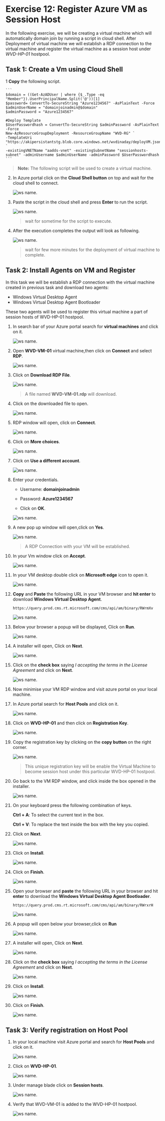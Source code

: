 # Exercise 12: Register Azure VM as Session Host

In the following exercise, we will be creating a virtual machine which will automatically domain join by running a script in cloud shell.
After Deployment of virtual machine we will establish a RDP connection to the virtual machine and register the virtual machine as a session host under *WVD-HP-01* hostpool.


## Task 1: Create a Vm using Cloud Shell

1 **Copy** the following script.

    ```
    $domain = ((Get-AzADUser | where {$_.Type -eq "Member"}).UserPrincipalName.Split('@'))[1]
    $password= ConvertTo-SecureString "Azure1234567" -AsPlainText -Force
    $adminUserName = "domainjoinadmin@$domain"
    $adminPassword = "Azure1234567"

    #Deploy Template
    $UserPasswordhash = ConvertTo-SecureString $adminPassword -AsPlainText -Force
    New-AzResourceGroupDeployment -ResourceGroupName "WVD-RG" `
    -TemplateUri "https://akipersistantstg.blob.core.windows.net/wvdinaday/deployVM.json" `
    -existingVNETName "aadds-vnet" -existingSubnetName "sessionhosts-subnet" -adminUsername $adminUserName -adminPassword $UserPasswordhash
    ``` 
       
 > **Note:** The following script will be used to create a virtual machine.


2. In Azure portal click on the **Cloud Shell button** on top and wait for the cloud shell to connect.

   ![ws name.](media/189.png)


3. Paste the script in the cloud shell and press **Enter** to run the script.

   ![ws name.](media/wvd54.png)
   
   > wait for sometime for the script to execute.
   
4. After the execution completes the output will look as following.

   ![ws name.](media/wvd55.png)

   > wait for few more minutes for the deployment of virtual machine to complete.


## Task 2: Install Agents on VM and Register

In this task we will be establish a RDP connection with the virtual machine created in previous task and download two agents:

  - Windows Virtual Desktop Agent
  - Windows Virtual Desktop Agent Bootloader
  
These two agents will be used to register this virtual machine a part of session hosts of WVD-HP-01 hostpool.

1. In search bar of your Azure portal search for **virtual machines** and click on it.

   ![ws name.](media/a67.png)
   
   
   
2. Open **WVD-VM-01** virtual machine,then click on **Connect** and select **RDP**.

   ![ws name.](media/a81.png)
   
  
3. Click on **Download RDP File**.

   ![ws name.](media/a82.png)
   
   > A file named **WVD-VM-01.rdp** will download.
  
4. Click on the downloaded file to open.

   ![ws name.](media/197.png)
   
   
5. RDP window will open, click on **Connect**.

   ![ws name.](media/a89.png)
   
   
6. Click on **More choices**.

   ![ws name.](media/a90.png)
   
   
7. Click on **Use a different account**.

   ![ws name.](media/a91.png)
   
   
8. Enter your credentials.
   
     - Username: **domainjoinadmin**
   
     - Password: **Azure1234567**
   
     - Click on **OK**.
   
   ![ws name.](media/a92.png)

   
11. A new pop up window will open,click on **Yes**.
 
    ![ws name.](media/202.png)
    
    > A RDP Connection with your VM will be established.
    
    
12. In your Vm window click on **Accept**.
 
    ![ws name.](media/203.png)
    
    
    
13. In your VM desktop double click on **Microsoft edge** icon to open it.
 
    ![ws name.](media/204.png)
   
   



14. **Copy** and **Paste** the following URL in your VM browser and **hit enter** to download **Windows Virtual Desktop Agent**.
 
        https://query.prod.cms.rt.microsoft.com/cms/api/am/binary/RWrmXv
 
    ![ws name.](media/205.png)
    
    
    
15. Below your browser a popup will be displayed, Click on **Run**.
 
    ![ws name.](media/206.png)



16. A installer will open, Click on **Next**.

    ![ws name.](media/207.png)
    
    
    
17. Click on the **check box** saying *I accepting the terms in the License Agreement* and click on **Next**.

    ![ws name.](media/208.png)
    
    
    
18. Now minimise your VM RDP window and visit azure portal on your local machine.


19. In Azure portal search for **Host Pools** and click on it.

    ![ws name.](media/a93.png)
    
    
    
20. Click on **WVD-HP-01** and then click on **Registration Key**.
 
    ![ws name.](media/a94.png)
   
21. Copy the registration key by clicking on the **copy button** on the right corner.

    ![ws name.](media/a95.png)
    
    > This unique registration key will be enable the Virtual Machine to become session host under this particular WVD-HP-01 hostpool.
    
23. Go back to the VM RDP window, and click inside the box opened in the installer.

    ![ws name.](media/213.png)
     

24. On your keyboard press the following combination of keys.

    **Ctrl + A**: To select the current text in the box.
    
    **Ctrl + V**: To replace the text inside the box with the key you copied.
    
    
25. Click on **Next**.

    ![ws name.](media/214.png)
     
     
     
26. Click on **Install**.

    ![ws name.](media/215.png)
    
    
    
27. Click on **Finish**.

    ![ws name.](media/216.png)
    
    
    
28. Open your browser and **paste** the following URL in your browser and hit **enter** to download the  **Windows Virtual Desktop Agent Bootloader**.


        https://query.prod.cms.rt.microsoft.com/cms/api/am/binary/RWrxrH
        

    ![ws name.](media/217.png)
    
    
 
 
29. A popup will open below your browser,click on **Run**

    ![ws name.](media/218.png)
    
    
    
30. A installer will open, Click on **Next**.

    ![ws name.](media/219.png)
    
    
    
31. Click on the **check box** saying *I accepting the terms in the License Agreement* and click on **Next**.

    ![ws name.](media/220.png)
    
    
    
32. Click on **Install**.

    ![ws name.](media/221.png)
    
    
33. Click on **Finish**.

    ![ws name.](media/222.png)
    
  
  
## Task 3: Verify registration on Host Pool


01. In your local machine visit Azure portal and search for **Host Pools** and click on it.

    ![ws name.](media/a.png)



02. Click on **WVD-HP-01**.

    ![ws name.](media/224.png)
    
    
03. Under manage blade click on **Session hosts**.

    ![ws name.](media/225.png)
    
    
  
04. Verify that WVD-VM-01 is added to the WVD-HP-01 hostpool.

    ![ws name.](media/226.png) 

